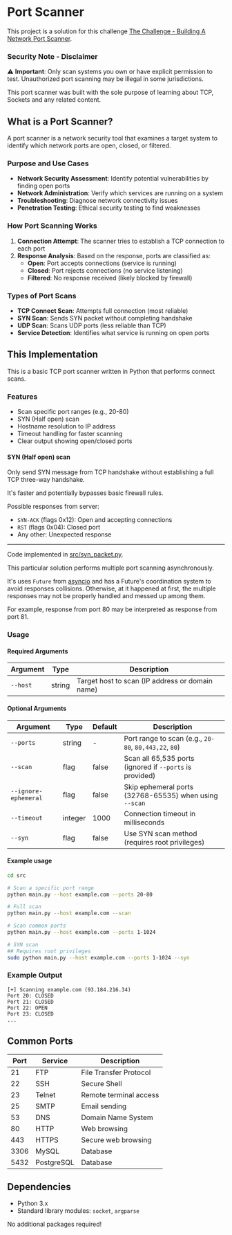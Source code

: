 # Port Scanner

This project is a solution for this challenge [The Challenge - Building A Network Port Scanner](https://codingchallenges.fyi/challenges/challenge-port-scanner/).

### Security Note - Disclaimer 

⚠️ **Important**: Only scan systems you own or have explicit permission to test. Unauthorized port scanning may be illegal in some jurisdictions.

This port scanner was built with the sole purpose of learning about TCP, Sockets and any related content.

## What is a Port Scanner?

A port scanner is a network security tool that examines a target system to identify which network ports are open, closed, or filtered. 

### Purpose and Use Cases

- **Network Security Assessment**: Identify potential vulnerabilities by finding open ports
- **Network Administration**: Verify which services are running on a system
- **Troubleshooting**: Diagnose network connectivity issues
- **Penetration Testing**: Ethical security testing to find weaknesses

### How Port Scanning Works

1. **Connection Attempt**: The scanner tries to establish a TCP connection to each port
2. **Response Analysis**: Based on the response, ports are classified as:
   - **Open**: Port accepts connections (service is running)
   - **Closed**: Port rejects connections (no service listening)
   - **Filtered**: No response received (likely blocked by firewall)

### Types of Port Scans

- **TCP Connect Scan**: Attempts full connection (most reliable)
- **SYN Scan**: Sends SYN packet without completing handshake
- **UDP Scan**: Scans UDP ports (less reliable than TCP)
- **Service Detection**: Identifies what service is running on open ports

## This Implementation

This is a basic TCP port scanner written in Python that performs connect scans.

### Features

- Scan specific port ranges (e.g., 20-80)
- SYN (Half open) scan
- Hostname resolution to IP address
- Timeout handling for faster scanning
- Clear output showing open/closed ports

#### SYN (Half open) scan

Only send SYN message from TCP handshake without establishing a full TCP three-way handshake.

It's faster and potentially bypasses basic firewall rules.

Possible responses from server:
* `SYN-ACK` (flags 0x12): Open and accepting connections   
* `RST` (flags 0x04): Closed port   
* Any other: Unexpected response

----

Code implemented in [src/syn_packet.py](./src/syn_packet.py).

This particular solution performs multiple port scanning asynchronously.

It's uses `Future` from [asyncio](https://docs.python.org/3/library/asyncio.html) and has a Future's coordination system
to avoid responses collisions.
Otherwise, at it happened at first, the multiple responses may not be properly handled and messed up among them.

For example, response from port 80 may be interpreted as response from port 81.

### Usage

#### Required Arguments

| Argument | Type | Description |
|----------|------|-------------|
| `--host` | string | Target host to scan (IP address or domain name) |

#### Optional Arguments

| Argument | Type | Default | Description |
|----------|------|---------|-------------|
| `--ports` | string | - | Port range to scan (e.g., `20-80`, `80,443,22`, `80`) |
| `--scan` | flag | false | Scan all 65,535 ports (ignored if `--ports` is provided) |
| `--ignore-ephemeral` | flag | false | Skip ephemeral ports (32768-65535) when using `--scan` |
| `--timeout` | integer | 1000 | Connection timeout in milliseconds |
| `--syn` | flag | false | Use SYN scan method (requires root privileges) |

#### Example usage

```bash
cd src

# Scan a specific port range
python main.py --host example.com --ports 20-80

# Full scan
python main.py --host example.com --scan

# Scan common ports
python main.py --host example.com --ports 1-1024

# SYN scan
## Requires root privileges
sudo python main.py --host example.com --ports 1-1024 --syn
```

### Example Output

```
[+] Scanning example.com (93.184.216.34)
Port 20: CLOSED
Port 21: CLOSED
Port 22: OPEN
Port 23: CLOSED
...
```

## Common Ports

| Port | Service | Description |
|------|---------|-------------|
| 21   | FTP     | File Transfer Protocol |
| 22   | SSH     | Secure Shell |
| 23   | Telnet  | Remote terminal access |
| 25   | SMTP    | Email sending |
| 53   | DNS     | Domain Name System |
| 80   | HTTP    | Web browsing |
| 443  | HTTPS   | Secure web browsing |
| 3306 | MySQL   | Database |
| 5432 | PostgreSQL | Database |

## Dependencies

- Python 3.x
- Standard library modules: `socket`, `argparse`

No additional packages required! 
